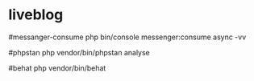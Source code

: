 # liveblog
#messanger-consume
php bin/console messenger:consume async -vv

#phpstan
php vendor/bin/phpstan analyse

#behat
php vendor/bin/behat